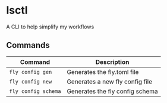 # lsctl

A CLI to help simplify my workflows

## Commands

| Command             | Description                     |
| ------------------- | ------------------------------- |
| `fly config gen`    | Generates the fly.toml file     |
| `fly config new`    | Generates a new fly config file |
| `fly config schema` | Generates the fly config schema |
